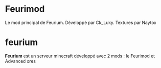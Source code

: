 # Feurimod
Le mod principal de Feurium. Développé par Ck_Luky. Textures par Naytox

# feurium

**Feurium** est un serveur minecraft développé avec 2 mods : le Feurimod et Advanced ores
